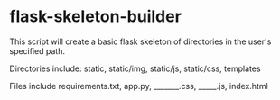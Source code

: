 # flask-skeleton-builder


This script will create a basic flask skeleton of directories in the user's specified path.

Directories include: static, static/img, static/js, static/css, templates

Files include requirements.txt, app.py, _______.css, _____.js, index.html
